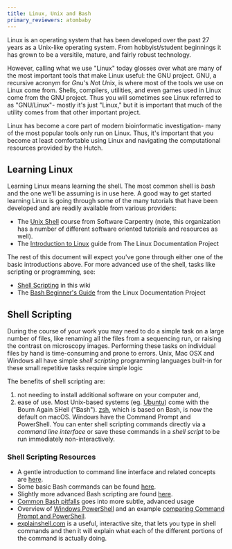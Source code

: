 ```yaml
---
title: Linux, Unix and Bash
primary_reviewers: atombaby
---
```


Linux is an operating system that has been developed over the past 27 years as a Unix-like operating system.  From hobbyist/student beginnings it has grown to be a versitile, mature, and fairly robust technology.

However, calling what we use "Linux" today glosses over what are many of the most important tools that make Linux useful: the GNU project. GNU, a recursive acronym for 
*G*nu's *N*ot *U*nix, is where most of the tools we use on Linux come from.
Shells, compilers, utilities, and even games used in Linux come from the GNU
project.  Thus you will sometimes see Linux referred to as "GNU/Linux"- mostly
it's just "Linux," but it is important that much of the utility comes from that
other important project.

Linux has become a core part of modern bioinformatic investigation- many of the
most popular tools only run on Linux.  Thus, it's important that you become at least comfortable using Linux and navigating the computational resources provided by the Hutch.

## Learning Linux

Learning Linux means learning the shell.  The most common shell is _bash_ and the one we'll be assuming is in use here. A good way to get started learning Linux is going through some of the many tutorials that have been developed and are readily available from various providers:

 - The [Unix Shell](https://swcarpentry.github.io/shell-novice/) course from Software Carpentry (note, this organization has a number of different software oriented tutorials and resources as well).
 - The [Introduction to Linux](https://www.tldp.org/LDP/intro-linux/html/index.html) guide from The Linux Documentation Project

The rest of this document will expect you've gone through either one of the basic introductions above.  For more advanced use of the shell, tasks like scripting or programming, see:

 - [Shell Scripting](#shell-scripting) in this wiki
 - The [Bash Beginner's Guide](https://www.tldp.org/LDP/Bash-Beginners-Guide/html/index.html) from the Linux Documentation Project


## Shell Scripting

During the course of your work you may need to do a simple task on a large number of files, like renaming all the files from a sequencing run, or raising the contrast on microscopy images. Performing these tasks on individual files by hand is time-consuming and prone to errors. Unix, Mac OSX and Windows all have simple *shell scripting* programming languages built-in for these small repetitive tasks require simple logic

The benefits of shell scripting are:
1. not needing to install additional software on your computer and,
2. ease of use.
Most Unix-based systems (eg. [Ubuntu](https://www.ubuntu.com)) come with the Bourn Again SHell ("Bash"). [zsh](https://en.wikipedia.org/wiki/Z_shell), which is based on Bash, is now the default on macOS. Windows have the Command Prompt and PowerShell. You can enter shell scripting commands directly via a *command line interface* or save these commands in a *shell script* to be run immediately non-interactively.

### Shell Scripting Resources
- A gentle introduction to command line interface and related concepts are [here](https://launchschool.com/books/command_line/read/command_line_interface).
- Some basic Bash commands can be found [here](https://whatbox.ca/wiki/Bash_Shell_Commands).
- Slightly more advanced Bash scripting are found [here](https://tldp.org/HOWTO/Bash-Prog-Intro-HOWTO.html).
- [Common Bash pitfalls](https://mywiki.wooledge.org/BashPitfalls) goes into more subtle, advanced usage
- Overview of [Windows PowerShell](https://docs.microsoft.com/en-us/windows-server/administration/windows-commands/powershell) and an example [comparing Command Prompt and PowerShell](https://www.windowscentral.com/how-rename-multiple-files-bulk-windows-10#rename_filename_powershell).
- [explainshell.com](https://explainshell.com/) is a useful, interactive site, that lets you type in shell commands and then it will explain what each of the different portions of the command is actually doing.  

